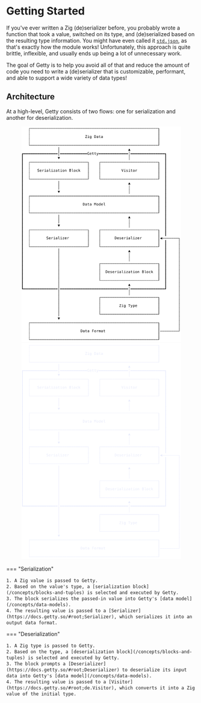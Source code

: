 # Getting Started

If you've ever written a Zig (de)serializer before, you probably wrote a
function that took a value, switched on its type, and (de)serialized based on
the resulting type information. You might have even called it
[`std.json`](https://ziglang.org/documentation/master/std/#root;json), as
that's exactly how the module works! Unfortunately, this approach is quite
brittle, inflexible, and usually ends up being a lot of unnecessary work.

The goal of Getty is to help you avoid all of that and reduce the amount of
code you need to write a (de)serializer that is customizable, performant, and
able to support a wide variety of data types!

## Architecture

At a high-level, Getty consists of two flows: one for serialization and another for deserialization.

<figure markdown>

![Architecture](/assets/images/architecture-light.svg#only-light)
![Architecture](/assets/images/architecture-dark.svg#only-dark)

</figure>

=== "Serialization"

    1. A Zig value is passed to Getty.
    2. Based on the value's type, a [serialization block](/concepts/blocks-and-tuples) is selected and executed by Getty.
    3. The block serializes the passed-in value into Getty's [data model](/concepts/data-models).
    4. The resulting value is passed to a [Serializer](https://docs.getty.so/#root;Serializer), which serializes it into an output data format.

=== "Deserialization"

    1. A Zig type is passed to Getty.
    2. Based on the type, a [deserialization block](/concepts/blocks-and-tuples) is selected and executed by Getty.
    3. The block prompts a [Deserializer](https://docs.getty.so/#root;Deserializer) to deserialize its input data into Getty's [data model](/concepts/data-models).
    4. The resulting value is passed to a [Visitor](https://docs.getty.so/#root;de.Visitor), which converts it into a Zig value of the initial type.

